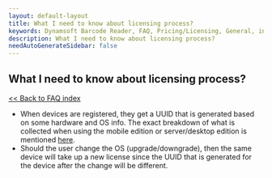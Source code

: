 ```yaml
---
layout: default-layout
title: What I need to know about licensing process?
keywords: Dynamsoft Barcode Reader, FAQ, Pricing/Licensing, General, information gathered, hardware bind, new license consumption
description: What I need to know about licensing process?
needAutoGenerateSidebar: false
---
```


## What I need to know about licensing process?

[<< Back to FAQ index](index.md)

- When devices are registered, they get a UUID that is generated based on some hardware and OS info. The exact breakdown of what is collected when using the mobile edition or server/desktop edition is mentioned [here](https://www.dynamsoft.com/license-server/docs/about/terms.html#generate-a-uuid).
- Should the user change the OS (upgrade/downgrade), then the same device will take up a new license since the UUID that is generated for the device after the change will be different.
